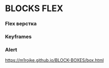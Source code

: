 # BLOCKS FLEX
### Flex верстка
### Keyframes
### Alert
https://m1rojke.github.io/BLOCK-BOXES/box.html
